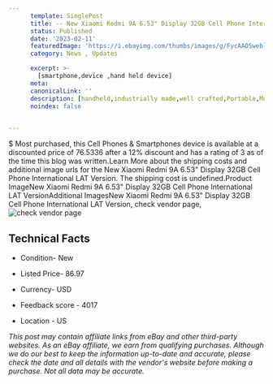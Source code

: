 ```yaml
---
      template: SinglePost
      title: -- New Xiaomi Redmi 9A 6.53" Display 32GB Cell Phone International LAT Version
      status: Published
      date: '2023-02-11'
      featuredImage: 'https://i.ebayimg.com/thumbs/images/g/FycAAOSweblfDQjJ/s-l225.jpg'
      category: News , Updates

      excerpt: >-
        [smartphone,device ,hand held device]
      meta:
      canonicalLink: ''
      description: [handheld,industrially made,well crafted,Portable,Mobile,Compact,Convenient,Lightweight,Maneuverable,Man-portable,Miniature,Carriable,Hand-held,Light,Holdable,Transportable,Mobile device,Pocket-sized,On-the-go,Wireless,Cordless,Compact size,Convenient size, smartphone,device ,hand held device]
      noindex: false

        
---
```

$
    Most purchased, this Cell Phones & Smartphones device is available at a discounted price of 76.5336 after a 12% discount and has a rating of 3 as of the time this blog was written.Learn More about the shipping costs and additional image urls for the New Xiaomi Redmi 9A 6.53" Display 32GB Cell Phone International LAT Version. The shipping cost is undefined.Product ImageNew Xiaomi Redmi 9A 6.53" Display 32GB Cell Phone International LAT VersionAdditional ImagesNew Xiaomi Redmi 9A 6.53" Display 32GB Cell Phone International LAT Version, check vendor page, ![check vendor page](https://origin-galleryplus.ebayimg.com/ws/web/325448120696_2_0_1/225x225.jpg,https://origin-galleryplus.ebayimg.com/ws/web/325448120696_3_0_1/225x225.jpg,https://origin-galleryplus.ebayimg.com/ws/web/325448120696_4_0_1/225x225.jpg,https://origin-galleryplus.ebayimg.com/ws/web/325448120696_5_0_1/225x225.jpg,https://origin-galleryplus.ebayimg.com/ws/web/325448120696_6_0_1/225x225.jpg)
    
    

 ## Technical Facts 



     
      

 - Condition- New 


      

 - Listed Price- 86.97 


      

 - Currency- USD 


      

 - Feedback score - 4017 


      

 - Location - US 


      
      

 *_This post may contain affiliate links from eBay and other third-party websites. As an eBay affiliate, we earn from qualifying purchases. Although we do our best to keep the information up-to-date and accurate, please check the date and all details with the vendor's website before making a purchase. Not all data may be accurate._*



    
    
    
    
    